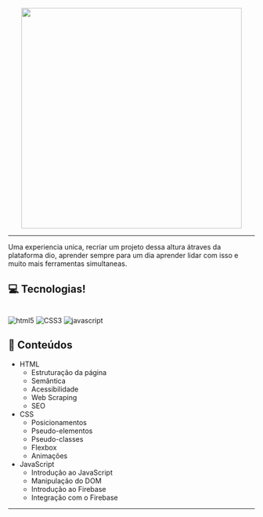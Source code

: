


<p align="center">
    <img width="450" src="https://micheleambrosio.github.io/semana-frontend-mundo-invertido/assets/images/banner/logo.svg">
</p>

-------
Uma experiencia unica, recriar um projeto dessa altura átraves da plataforma dio, aprender sempre para um dia aprender lidar com isso e muito mais ferramentas simultaneas.

## 💻 Tecnologias!
<div style="display: inline-block"><br/>
<img alt="html5" src="https://img.shields.io/badge/HTML5-E34F26?style=for-the-badge&logo=html5&logoColor=white"/>
<img alt="CSS3" src="https://img.shields.io/badge/CSS3-1572B6?style=for-the-badge&logo=css3&logoColor=white"/>
<img alt="javascript" src="https://img.shields.io/badge/JavaScript-F7DF1E?style=for-the-badge&logo=javascript&logoColor=black"/>
</div><br/>

## 💬 Conteúdos
- HTML
    - Estruturação da página 
    - Semântica
    - Acessibilidade
    - Web Scraping
    - SEO
- CSS
    - Posicionamentos
    - Pseudo-elementos
    - Pseudo-classes
    - Flexbox
    - Animações 
- JavaScript
    - Introdução ao JavaScript
    - Manipulação do DOM
    - Introdução ao Firebase
    - Integração com o Firebase

----


